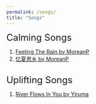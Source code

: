 ```yaml
---
permalink: /songs/
title: "Songs"
---
```


<font size="+2">Calming Songs</font>

<ol>
  <li><a href="https://www.youtube.com/watch?v=E-1sQNMBHjE">Feeling The Rain by MoreanP</a></li>
  <li><a href="https://www.youtube.com/watch?v=B-rK_GkgRAU">忆夏思乡 by MoreanP</a></li>

</ol>

<br>
<font size="+2">Uplifting Songs</font>

<ol>
  <li><a href="https://www.youtube.com/watch?v=7maJOI3QMu0">River Flows In You by Yiruma</a></li>

</ol>
<br>
